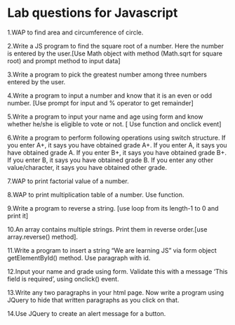 # Lab questions for Javascript

1.WAP to find area and circumference of circle.

2.Write a JS program to find the square root of a number. Here the number is entered by the user.[Use Math object with method (Math.sqrt for square root) and prompt method to input data]

3.Write a program to pick the greatest number among three numbers entered by the user.

4.Write a program to input a number and know that it is an even or odd number. [Use prompt for input and % operator to get remainder]

5.Write a program to input your name and age using form and know whether he/she is eligible to vote or not. [ Use function and onclick event]

6.Write a program to perform following operations using switch structure.
If you enter A+, it says you have obtained grade A+.
If you enter A, it says you have obtained grade A.
If you enter B+, it says you have obtained grade B+.
If you enter B, it says you have obtained grade B.
If you enter any other value/character, it says you have obtained other grade.

7.WAP to print factorial value of a number.

8.WAP to print multiplication table of a number. Use function.

9.Write a program to reverse a string. [use loop from its length-1 to 0 and print it]

10.An array contains multiple strings. Print them in reverse order.[use array.reverse() method].

11.Write a program to insert a string “We are learning JS” via form object getElementById() method. Use paragraph with id.

12.Input your name and grade using form. Validate this with a message ‘This field is required’, using onclick() event.

13.Write any two paragraphs in your html page. Now write a program using JQuery to hide that written paragraphs as you click on that.

14.Use JQuery to create an alert message for a button.
